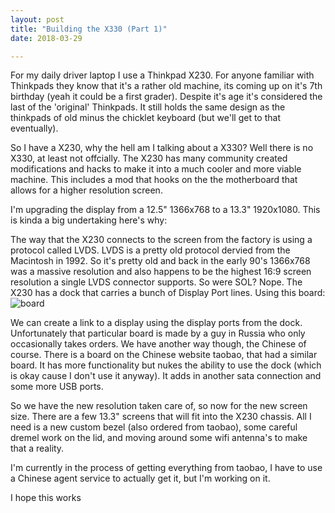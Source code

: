 ```yaml
---
layout: post
title: "Building the X330 (Part 1)"
date: 2018-03-29

---
```

For my daily driver laptop I use a Thinkpad X230. For anyone familiar with Thinkpads they know that it's a rather old machine, its coming up on it's 7th birthday (yeah it could be a first grader). Despite it's age it's considered the last of the 'original' Thinkpads. It still holds the same design as the thinkpads of old minus the chicklet keyboard (but we'll get to that eventually).

So I have a X230, why the hell am I talking about a X330? Well there is no X330, at least not offcially. The X230 has many community created modifications and hacks to make it into a much cooler and more viable machine. This includes a mod that hooks on the the motherboard that allows for a higher resolution screen.

I'm upgrading the display from a 12.5" 1366x768 to a 13.3" 1920x1080. This is kinda a big undertaking here's why:


The way that the X230 connects to the screen from the factory is using a protocol called LVDS. LVDS is a pretty old protocol dervied from the Macintosh in 1992. So it's pretty old and back in the early 90's 1366x768 was a massive resolution and also happens to be the highest 16:9 screen resolution a single LVDS connector supports. So were SOL? Nope. The X230 has a dock that carries a bunch of Display Port lines. Using this board:
![board](http://i.imgur.com/sKfOkq2.jpg)

We can create a link to a display using the display ports from the dock. Unfortunately that particular board is made by a guy in Russia who only occasionally takes orders. We have another way though, the Chinese of course. There is a board on the Chinese website taobao, that had a similar board. It has more functionality but nukes the ability to use the dock (which is okay cause I don't use it anyway). It adds in another sata connection and some more USB ports.

So we have the new resolution taken care of, so now for the new screen size. There are a few 13.3" screens that will fit into the X230 chassis. All I need is a new custom bezel (also ordered from taobao), some careful dremel work on the lid, and moving around some wifi antenna's to make that a reality.


I'm currently in the process of getting everything from taobao, I have to use a Chinese agent service to actually get it, but I'm working on it.

I hope this works
